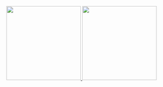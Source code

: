 <div align="center">

<!--
https://github.community/t/support-theme-context-for-images-in-light-vs-dark-mode/147981/84
-->
<a href="https://github-readme-stats-git-masterrstaa-rickstaa.vercel.app/api?username=paweu9000&&show_icons=true&theme=dark&hide=issues,contribs">
  <img height=200 src="https://github-readme-stats-git-masterrstaa-rickstaa.vercel.app/api?username=paweu9000&&show_icons=true&theme=dark&hide=issues,contribs" />
</a>

<a href="https://github-readme-stats-git-masterrstaa-rickstaa.vercel.app/api/top-langs/?username=paweu9000&&show_icons=true&theme=dark&hide=issues,contribs">
  <img height=200 src="https://github-readme-stats-git-masterrstaa-rickstaa.vercel.app/api/top-langs/?username=paweu9000&&show_icons=true&theme=dark&hide=issues,contribs" />
</a>

</div>

<!--
**paweu9000/paweu9000** is a ✨ _special_ ✨ repository because its `README.md` (this file) appears on your GitHub profile.

Here are some ideas to get you started:

- 🔭 I’m currently working on ...
- 🌱 I’m currently learning ...
- 👯 I’m looking to collaborate on ...
- 🤔 I’m looking for help with ...
- 💬 Ask me about ...
- 📫 How to reach me: ...
- 😄 Pronouns: ...
- ⚡ Fun fact: ...
-->
